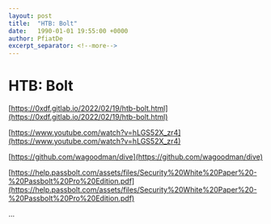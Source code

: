 ```yaml
---
layout: post
title:  "HTB: Bolt"
date:   1990-01-01 19:55:00 +0000
author: PfiatDe
excerpt_separator: <!--more-->
---
```


# HTB: Bolt

[https://0xdf.gitlab.io/2022/02/19/htb-bolt.html](https://0xdf.gitlab.io/2022/02/19/htb-bolt.html)

[https://www.youtube.com/watch?v=hLGS52X_zr4](https://www.youtube.com/watch?v=hLGS52X_zr4)

[https://github.com/wagoodman/dive](https://github.com/wagoodman/dive)

[https://help.passbolt.com/assets/files/Security%20White%20Paper%20-%20Passbolt%20Pro%20Edition.pdf](https://help.passbolt.com/assets/files/Security%20White%20Paper%20-%20Passbolt%20Pro%20Edition.pdf)

...
<!--more-->
